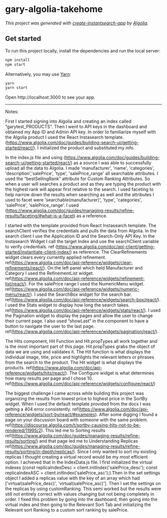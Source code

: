 # gary-algolia-takehome

_This project was generated with [create-instantsearch-app](https://github.com/algolia/create-instantsearch-app) by [Algolia](https://algolia.com)._

## Get started

To run this project locally, install the dependencies and run the local server:

```sh
npm install
npm start
```

Alternatively, you may use [Yarn](https://http://yarnpkg.com/):

```sh
yarn
yarn start
```

Open http://localhost:3000 to see your app.

________________________________________________________________

Notes:

First I started signing into Algolia and creating an index called “garytest_PRODUCTS”. Then I went to API keys in the dashboard and obtained my App ID and Admin API key.  In order to familiarize myself with the Algolia product I used the React Instasearch template. (https://www.algolia.com/doc/guides/building-search-ui/getting-started/react/). I initialized the product and substituted my info.

In the index.js file and using (https://www.algolia.com/doc/guides/building-search-ui/getting-started/react/) as a source I was able to successfully upload all the data to Algolia. I made 'manufacturer', 'name', 'categories', 'description','salePrice', 'type', 'salePrice_range' all searchable attributes. I used the “bestSellingRank” attribute for Custom Ranking Attributes. So when a user will searches a product and as they are typing the product with the highest rank will appear first relative to the search. I used faceting to help narrow down the results when searching as well and the attributes I used to facet were   'searchable(manufacturer)',  'type',  'categories',  'salePrice', 'salePrice_range'. I used (https://www.algolia.com/doc/guides/managing-results/refine-results/faceting/#what-is-a-facet) as a reference.

I started with the template provided from React Instasearch template. The searchClient verifies the credentials and pulls the data from Algolia. In the search client I use the Application ID and the Search-Only API Key. In the Instasearch Widget I call the target Index and use the searchClient variable to verify credentials. ref (https://www.algolia.com/doc/api-client/getting-started/instantiate-client-index/) as reference. The ClearRefinements widget clears every currently applied refinement. ref(https://www.algolia.com/doc/api-reference/widgets/clear-refinements/react/). On the left panel which held Manufacturer and Category I used the RefinementList widget. ref(https://www.algolia.com/doc/api-reference/widgets/refinement-list/react/). For the salePrice range I used the NumericMenu widget. ref(https://www.algolia.com/doc/api-reference/widgets/numeric-menu/react/).  I used the SearchBox widget for the search bar. ref(https://www.algolia.com/doc/api-reference/widgets/search-box/react/). I used the Stats widget to display how long the search takes. ref(https://www.algolia.com/doc/api-reference/widgets/stats/react/). I used the Pagination widget to display the pages and allow the user to change their current page. I also used “showLast” in the component to have a button to navigate the user to the last page. ref(https://www.algolia.com/doc/api-reference/widgets/pagination/react/).


The Hits component, Hit Function and Hit.propTypes all work together and is the most important part of this page. Hit.propTypes grabs the object of data we are using and validates it. The Hit function is what displays the individual image, title, price and highlights the relevant letters or phrases from the search to the product. The Hit widget is what displays the products. ref(https://www.algolia.com/doc/api-reference/widgets/hits/react/). The Configure widget is what determines how many results per page and I chose 10. ref(https://www.algolia.com/doc/api-reference/widgets/configure/react/)


The biggest challenge I came across while building this project was organizing the results from lowest price to highest price in the SortBy widget. When I used the default template provided from the docs I was getting a 404 error consistently. ref(https://www.algolia.com/doc/api-reference/widgets/sort-by/react/#examples). After some digging I found a page on your discussion board with someone with the same problem. ref(https://discourse.algolia.com/t/sortby-causing-hits-not-to-be-rendered/11995/2). This led me to Sorting results ref(https://www.algolia.com/doc/guides/managing-results/refine-results/sorting/) and that page led me to Understanding Replicas ref(https://www.algolia.com/doc/guides/managing-results/refine-results/sorting/in-depth/replicas/).  Since I only wanted to sort my existing replicas I thought creating a virtual record would be my most efficient option. I achieved that in the IndexData.js file. I first initialized the virtual indexes (const replicaIndexDesc = client.initIndex('salePrice_desc'); const replicaIndexASC = client.initIndex('salePrice_asc');).Then in the set settings object I added a replicas value with the key of an array which had  ['virtual(salePrice_desc)', 'virtual(salePrice_asc)']. Then I set the settings on the replicas by using customRanking. This semi worked but the results were still not entirely correct with values changing but not being completely in order. I fixed this problem by going into the dashboard, then going into the virtual index and then going to the Relevant Sort Tab and initializing the Relevant sort Ranking to a custom sort ranking by salePrice.
